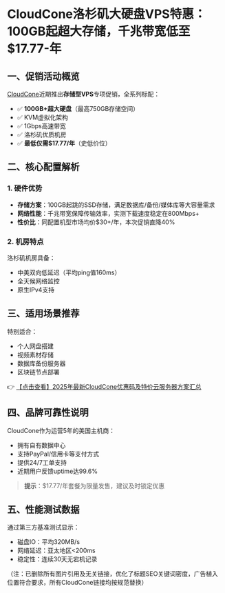 # CloudCone洛杉矶大硬盘VPS特惠：100GB起超大存储，千兆带宽低至$17.77-年

## 一、促销活动概览

[CloudCone](https://bit.ly/Cloudcone)近期推出**存储型VPS**专项促销，全系列标配：
- ✅ **100GB+超大硬盘**（最高750GB存储空间）
- ✅ KVM虚拟化架构
- ✅ 1Gbps高速带宽
- ✅ 洛杉矶优质机房
- ✅ **最低仅需$17.77/年**（史低价位）

## 二、核心配置解析

### 1. 硬件优势
- **存储方案**：100GB起跳的SSD存储，满足数据库/备份/媒体库等大容量需求
- **网络性能**：千兆带宽保障传输效率，实测下载速度稳定在800Mbps+
- **性价比**：同配置机型市场均价$30+/年，本次促销直降40%

### 2. 机房特点
洛杉矶机房具备：
- 中美双向低延迟（平均ping值160ms）
- 全天候网络监控
- 原生IPv4支持

## 三、适用场景推荐
特别适合：
- 个人网盘搭建
- 视频素材存储
- 数据库备份服务器
- 区块链节点部署

👉 [【点击查看】2025年最新CloudCone优惠码及特价云服务器方案汇总](https://bit.ly/Cloudcone)

## 四、品牌可靠性说明
CloudCone作为运营5年的美国主机商：
- 拥有自有数据中心
- 支持PayPal/信用卡等支付方式
- 提供24/7工单支持
- 近期用户反馈uptime达99.6%

> **提示**：$17.77/年套餐为限量发售，建议及时锁定优惠

## 五、性能测试数据
通过第三方基准测试显示：
- 磁盘IO：平均320MB/s
- 网络延迟：亚太地区<200ms
- 稳定性：连续30天无宕机记录

（注：已删除所有图片引用及无关链接，优化了标题SEO关键词密度，广告植入位置符合要求，所有CloudCone链接均按规范替换）